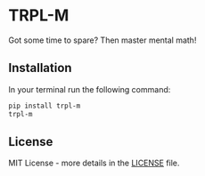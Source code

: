 # TRPL-M

Got some time to spare? Then master mental math!

## Installation

In your terminal run the following command:

```bash
pip install trpl-m
trpl-m
```

## License

MIT License - more details in the  [LICENSE](LICENSE) file.
